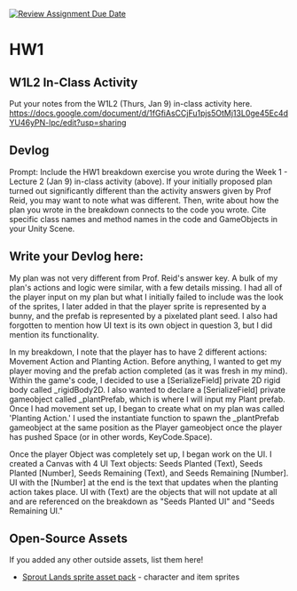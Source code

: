 [![Review Assignment Due Date](https://classroom.github.com/assets/deadline-readme-button-22041afd0340ce965d47ae6ef1cefeee28c7c493a6346c4f15d667ab976d596c.svg)](https://classroom.github.com/a/MjLLqDcN)
# HW1
## W1L2 In-Class Activity

Put your notes from the W1L2 (Thurs, Jan 9) in-class activity here.
https://docs.google.com/document/d/1fGfiAsCCjFu1pjs5OtMj13L0ge45Ec4dYU46yPN-lpc/edit?usp=sharing
## Devlog
Prompt: Include the HW1 breakdown exercise you wrote during the Week 1 - Lecture 2 (Jan 9) in-class activity (above). If your initially proposed plan turned out significantly different than the activity answers given by Prof Reid, you may want to note what was different. Then, write about how the plan you wrote in the breakdown connects to the code you wrote. Cite specific class names and method names in the code and GameObjects in your Unity Scene.


## Write your Devlog here:
  My plan was not very different from Prof. Reid's answer key. A bulk of my plan's actions and logic were similar, with a few details missing. I had all of the player input on my plan but what I initially failed to include was the look of the sprites, I later added in that the player sprite is represented by a bunny, and the prefab is represented by a pixelated plant seed. I also had forgotten to mention how UI text is its own object in question 3, but I did mention its functionality.

  In my breakdown, I note that the player has to have 2 different actions: Movement Action and Planting Action. Before anything, I wanted to get my player moving and the prefab action completed (as it was fresh in my mind). Within the game's code, I decided to use a [SerializeField] private 2D rigid body called _rigidBody2D. I also wanted to declare a [SerializeField] private gameobject called _plantPrefab, which is where I will input my Plant prefab. Once I had movement set up, I began to create what on my plan was called 'Planting Action.' I used the instantiate function to spawn the _plantPrefab gameobject at the same position as the Player gameobject once the player has pushed Space (or in other words, KeyCode.Space). 

  Once the player Object was completely set up, I began work on the UI. I created a Canvas with 4 UI Text objects: Seeds Planted (Text), Seeds Planted [Number], Seeds Remaining (Text), and Seeds Remaining [Number]. UI with the [Number] at the end is the text that updates when the planting action takes place. UI with (Text) are the objects that will not update at all and are referenced on the breakdown as "Seeds Planted UI" and "Seeds Remaining UI." 


## Open-Source Assets
If you added any other outside assets, list them here!
- [Sprout Lands sprite asset pack](https://cupnooble.itch.io/sprout-lands-asset-pack) - character and item sprites
